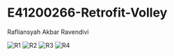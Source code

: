 # E41200266-Retrofit-Volley

Rafliansyah Akbar Ravendivi

![R1](https://user-images.githubusercontent.com/75109149/142977220-43315c5b-8a6d-41ab-9153-ed228246fc03.png)
![R2](https://user-images.githubusercontent.com/75109149/142977226-fa8ec9fd-81af-4ad4-8fb2-732c8161a8d5.png)
![R3](https://user-images.githubusercontent.com/75109149/142977229-74f56716-7f01-41a2-a742-8ec1ea39c92d.png)
![R4](https://user-images.githubusercontent.com/75109149/142977231-36047c75-916e-497b-8519-ff146222c2b1.png)
